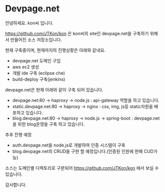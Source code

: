 # Devpage.net

안녕하세요. kon씨 입니다.

https://github.com/JTKon/kon 은 kon씨의 site인 devpage.net을 구축하기 위해서 만들어진 소스 저장소입니다.

현재 구축중이며, 현재까지의 진행상황은 아래와 같네요.

* devpage.net 도메인 구입
* aws ec2 생성
* 개발 ide 구축 (eclipse che)
* build-deploy 구축(jenkins)

devpage.net은 현재 아래와 같이 구축 되어 있습니다.

* devpage.net:80 -> haproxy -> node.js : api-gateway 역할을 하고 있습니다.
* static.devpage.net:80 -> haproxy -> nginx : css, img, js등 static자원을 배포하고 있습니다.
* blog.devpage.net:80 -> haproxy -> node.js -> spring-boot : devpage.net을 위한 blog운영을 구축 하고 있습니다.

추후 진행 예정

* auth.devpage.net을 node.js로 개발하여 인증 시스템이 구축
* blog.devpage.net의 CRUD을 구현 할 예정입니다.(인증된 인원에 한해 CUD가능)

소스는 도메인별 디렉토리로 구분되어 https://github.com/JTKon/kon 에서 보실 수 있습니다.

감사합니다.